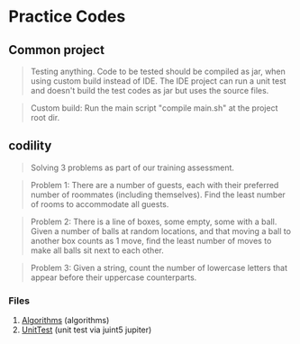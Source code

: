 # Practice Codes
## Common project
> Testing anything. Code to be tested should be compiled as jar, when using custom build instead of IDE. The IDE project can run a unit test and doesn't
build the test codes as jar but uses the source files.

> Custom build: Run the main script "compile main.sh" at the project root dir.
## codility
> Solving 3 problems as part of our training assessment.

> Problem 1: There are a number of guests, each with their preferred
number of roommates (including themselves). Find the least number of rooms
to accommodate all guests.

> Problem 2: There is a line of boxes, some empty, some with a ball. Given
a number of balls at random locations, and that moving a ball to another box
counts as 1 move, find the least number of moves to make all balls sit next to
each other.

> Problem 3: Given a string, count the number of lowercase letters that appear
before their uppercase counterparts.
### Files
1. [Algorithms](./codility/Scratch.java) (algorithms)
1. [UnitTest](codility/ScratchTest.java) (unit test via juint5 jupiter)

